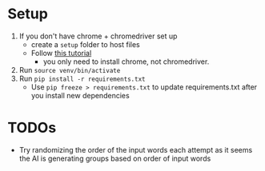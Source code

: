# Setup

1. If you don't have chrome + chromedriver set up
   - create a `setup` folder to host files
   - Follow [this tutorial](https://cloudbytes.dev/snippets/run-selenium-and-chrome-on-wsl2)
     - you only need to install chrome, not chromedriver.
2. Run `source venv/bin/activate`
3. Run `pip install -r requirements.txt`
   - Use `pip freeze > requirements.txt` to update requirements.txt after you install new dependencies

# TODOs

- Try randomizing the order of the input words each attempt as it seems the AI is generating groups based on order of input words
